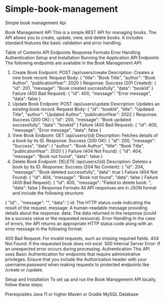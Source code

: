 # Simple-book-management
Simple book management Api

Book Management API
This is a simple REST API for managing books. The API allows you to create, update, view, and delete books. It includes standard features like basic validation and error handling.

Table of Contents
API Endpoints
Response Formats
Error Handling
Authentication
Setup and Installation
Running the Application
API Endpoints
The following endpoints are available in the Book Management API:

1. Create Book
Endpoint: POST /api/users/create
Description: Creates a new book record.
Request Body:
{
  "title": "Book Title",
  "author": "Book Author",
  "publicationYear": 2020
}
Response:
Success (201 Created):
{
  "id": 201,
  "message": "Book created successfully",
  "data": "bookId"
}
Failure (400 Bad Request):
{
  "id": 400,
  "message": "Error message",
  "data": false
}
2. Update Book
Endpoint: POST /api/users/update
Description: Updates an existing book record.
Request Body:
{
  "id": "bookId",
  "title": "Updated Title",
  "author": "Updated Author",
  "publicationYear": 2022
}
Response:
Success (200 OK):
{
  "id": 200,
  "message": "Book updated successfully",
  "data": "bookId"
}
Failure (400 Bad Request):
{
  "id": 400,
  "message": "Error message",
  "data": false
}
3. View Book
Endpoint: GET /api/users/{id}
Description: Fetches details of a book by its ID.
Response:
Success (200 OK):
{
  "id": 200,
  "message": "Success",
  "data": {
    "author": "Book Author",
    "title": "Book Title",
    "publicationYear": 2020
  }
}
Failure (404 Not Found):
{
  "id": 404,
  "message": "Book not found",
  "data": false
}
4. Delete Book
Endpoint: DELETE /api/users/{id}
Description: Deletes a book by its ID.
Response:
Success (204 No Content):
{
  "id": 204,
  "message": "Book deleted successfully",
  "data": true
}
Failure (404 Not Found):
{
  "id": 404,
  "message": "Book not found",
  "data": false
}
Failure (400 Bad Request):
{
  "id": 400,
  "message": "Failed to delete book: <error-message>",
  "data": false
}
Response Formats
All API responses are in JSON format and include the following structure:

{
  "id": <HTTP status code>,
  "message": "<response message>",
  "data": <response data>
}
id: The HTTP status code indicating the result of the request.
message: A human-readable message providing details about the response.
data: The data returned in the response (could be a success value or the requested resource).
Error Handling
In the case of errors, the API returns an appropriate HTTP status code along with an error message in the following format:

400 Bad Request: For invalid requests, such as missing required fields.
404 Not Found: If the requested book does not exist.
500 Internal Server Error: If an unexpected error occurs during processing.
Authentication
This API uses Basic Authentication for endpoints that require administrative privileges. Ensure that you include the Authorization header with your username:password when making requests to protected endpoints like /create or /update.

Setup and Installation
To set up and run the Book Management API locally, follow these steps:

Prerequisites
Java 11 or higher
Maven or Gradle
MySQL Database
